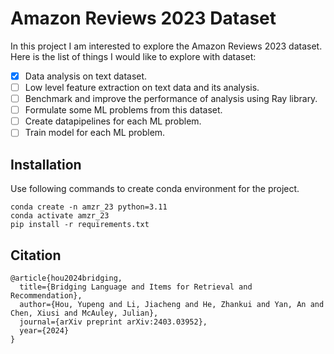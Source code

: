 # Amazon Reviews 2023 Dataset
In this project I am interested to explore the Amazon Reviews 2023 dataset.
Here is the list of things I would like to explore with dataset:

- [x] Data analysis on text dataset.
- [ ] Low level feature extraction on text data and its analysis.
- [ ] Benchmark and improve the performance of analysis using Ray library.
- [ ] Formulate some ML problems from this dataset.
- [ ] Create datapipelines for each ML problem.
- [ ] Train model for each ML problem.

## Installation
Use following commands to create conda environment for the project.
```
conda create -n amzr_23 python=3.11
conda activate amzr_23
pip install -r requirements.txt
```

## Citation
```
@article{hou2024bridging,
  title={Bridging Language and Items for Retrieval and Recommendation},
  author={Hou, Yupeng and Li, Jiacheng and He, Zhankui and Yan, An and Chen, Xiusi and McAuley, Julian},
  journal={arXiv preprint arXiv:2403.03952},
  year={2024}
}
```